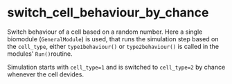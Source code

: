 # switch_cell_behaviour_by_chance

Switch behaviour of a cell based on a random number. Here a single biomodule (`GeneralModule`) is used, that runs the simulation 
step based on the `cell_type`, either `type1behaviour()` or `type2behaviour()` is called in the modules' `Run()`routine.

Simulation starts with `cell_type=1` and is switched to `cell_type=2` by chance whenever the cell devides.
              